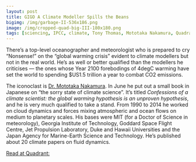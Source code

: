 ```yaml
---
layout: post
title: GIGO A Climate Modeller Spills the Beans
bigimg: /img/garbage-II-536x186.png
image: /img/cropped-quad-big-III-180x180.png
tags: [sciencing, IPCC, climate, Tony Thomas, Mototaka Nakamura, Quadrant, Bad Data Science]
---
```


There’s a top-level oceanographer and meteorologist who is  prepared to cry “Nonsense!” on the “global warming crisis” evident to climate modellers but not in the real world. He’s as well or better qualified than the modellers he criticises — the ones whose Year 2100 forebodings of 4degC warming have set the world to spending $US1.5 trillion a year to combat CO2 emissions.

The iconoclast is [Dr. Mototaka Nakamura](http://iprc.soest.hawaii.edu/people/nakamura.php). In June he put out a small book in Japanese on “the sorry state of climate science”. It’s titled *Confessions of a climate scientist: the global warming hypothesis is an unproven hypothesis*, and he is very much qualified to take a stand. From 1990 to 2014 he worked on cloud dynamics and forces mixing atmospheric and ocean flows on medium to planetary scales. His bases were MIT (for a Doctor of Science in meteorology), Georgia Institute of Technology, Goddard Space Flight Centre, Jet Propulsion Laboratory, Duke and Hawaii Universities and the Japan Agency for Marine-Earth Science and Technology. He’s published about 20 climate papers on fluid dynamics.

[Read at Quadrant:](https://quadrant.org.au/opinion/doomed-planet/2019/09/a-climate-modeller-spills-the-beans/)
